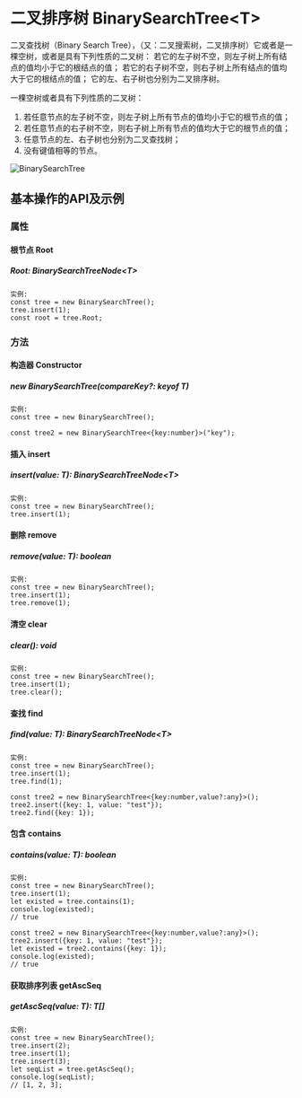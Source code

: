 # 二叉排序树 BinarySearchTree\<T>
二叉查找树（Binary Search Tree），（又：二叉搜索树，二叉排序树）它或者是一棵空树，或者是具有下列性质的二叉树： 若它的左子树不空，则左子树上所有结点的值均小于它的根结点的值； 若它的右子树不空，则右子树上所有结点的值均大于它的根结点的值； 它的左、右子树也分别为二叉排序树。

一棵空树或者具有下列性质的二叉树：

1. 若任意节点的左子树不空，则左子树上所有节点的值均小于它的根节点的值；
2. 若任意节点的右子树不空，则右子树上所有节点的值均大于它的根节点的值；
3. 任意节点的左、右子树也分别为二叉查找树；
4. 没有键值相等的节点。

![BinarySearchTree](https://upload.wikimedia.org/wikipedia/commons/thumb/d/da/Binary_search_tree.svg/150px-Binary_search_tree.svg.png)

## 基本操作的API及示例
### 属性

#### 根节点 Root
##### Root: BinarySearchTreeNode\<T>
``` text
实例:
const tree = new BinarySearchTree();
tree.insert(1);
const root = tree.Root;
```

### 方法
#### 构造器 Constructor
##### new BinarySearchTree(compareKey?: keyof T)
``` text
实例:
const tree = new BinarySearchTree();

const tree2 = new BinarySearchTree<{key:number}>("key");
```

#### 插入 insert
##### insert(value: T): BinarySearchTreeNode\<T>
``` text
实例:
const tree = new BinarySearchTree();
tree.insert(1);
```

#### 删除 remove
##### remove(value: T): boolean
``` text
实例:
const tree = new BinarySearchTree();
tree.insert(1);
tree.remove(1);
```

#### 清空 clear
##### clear(): void
``` text
实例:
const tree = new BinarySearchTree();
tree.insert(1);
tree.clear();
```

#### 查找 find
##### find(value: T): BinarySearchTreeNode\<T>
``` text
实例:
const tree = new BinarySearchTree();
tree.insert(1);
tree.find(1);

const tree2 = new BinarySearchTree<{key:number,value?:any}>();
tree2.insert({key: 1, value: "test"});
tree2.find({key: 1});
```

#### 包含 contains
##### contains(value: T): boolean
``` text
实例:
const tree = new BinarySearchTree();
tree.insert(1);
let existed = tree.contains(1);
console.log(existed);
// true

const tree2 = new BinarySearchTree<{key:number,value?:any}>();
tree2.insert({key: 1, value: "test"});
let existed = tree2.contains({key: 1});
console.log(existed);
// true
```

#### 获取排序列表 getAscSeq
##### getAscSeq(value: T): T[]
``` text
实例:
const tree = new BinarySearchTree();
tree.insert(2);
tree.insert(1);
tree.insert(3);
let seqList = tree.getAscSeq();
console.log(seqList);
// [1, 2, 3];

```